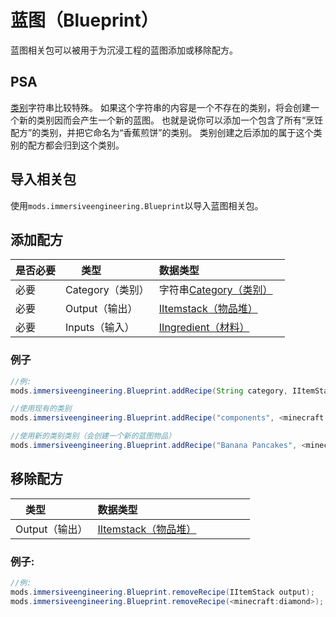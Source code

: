 # 蓝图（Blueprint）
蓝图相关包可以被用于为沉浸工程的蓝图添加或移除配方。

## PSA
[类别](/Mods/Immersive_Engineering/Variables/Categories/)字符串比较特殊。
如果这个字符串的内容是一个不存在的类别，将会创建一个新的类别因而会产生一个新的蓝图。
也就是说你可以添加一个包含了所有“烹饪配方”的类别，并把它命名为“香蕉煎饼”的类别。
类别创建之后添加的属于这个类别的配方都会归到这个类别。


## 导入相关包
使用`mods.immersiveengineering.Blueprint`以导入蓝图相关包。

## 添加配方
|是否必要  |类型              |数据类型                                								|
|----------|----------------|-------------------------------------------------------------------------|
|必要      |Category（类别） |字符串[Category（类别）](/Mods/Immersive_Engineering/Variables/Categories/)	|
|必要      |Output（输出）   |[IItemstack（物品堆）](/Vanilla/Items/IItemStack/)									|
|必要      |Inputs（输入）   |[IIngredient（材料）](/Vanilla/Variable_Types/IIngredient/)  						|


### 例子
```JAVA
//例:
mods.immersiveengineering.Blueprint.addRecipe(String category, IItemStack output, IIngredient[] inputs);

//使用现有的类别
mods.immersiveengineering.Blueprint.addRecipe("components", <minecraft:diamond>, [<ore:logWood>, <minecraft:dirt>]);

//使用新的类别类别（会创建一个新的蓝图物品）
mods.immersiveengineering.Blueprint.addRecipe("Banana Pancakes", <minecraft:diamond>, [<ore:logWood>, <minecraft:dirt>]);
```


## 移除配方
|类型              |数据类型                                          |
|------------------|---------------------------------------------------|
|Output（输出）     |[IItemstack（物品堆）](/Vanilla/Items/IItemStack/)  |

### 例子:
```JAVA
//例:
mods.immersiveengineering.Blueprint.removeRecipe(IItemStack output);
mods.immersiveengineering.Blueprint.removeRecipe(<minecraft:diamond>);
```
